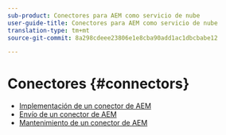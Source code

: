 ```yaml
---
sub-product: Conectores para AEM como servicio de nube
user-guide-title: Conectores para AEM como servicio de nube
translation-type: tm+mt
source-git-commit: 8a298cdeee23806e1e8cba90add1ac1dbcbabe12

---
```



# Conectores {#connectors}

+ [Implementación de un conector de AEM](implement.md)
+ [Envío de un conector de AEM](submit.md)
+ [Mantenimiento de un conector de AEM](maintain.md)
